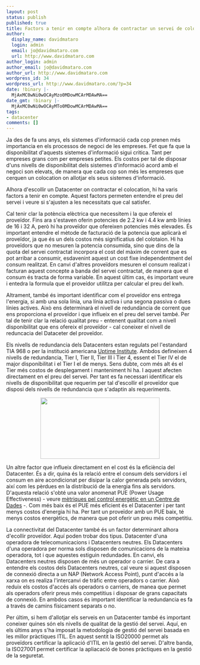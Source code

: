 ```yaml
---
layout: post
status: publish
published: true
title: Factors a tenir en compte alhora de contractar un servei de colocation
author:
  display_name: davidmataro
  login: admin
  email: jo@davidmataro.com
  url: http://www.davidmataro.com
author_login: admin
author_email: jo@davidmataro.com
author_url: http://www.davidmataro.com
wordpress_id: 34
wordpress_url: http://www.davidmataro.com/?p=34
date: !binary |-
  MjAxMC0wNi0wOCAyMzo0MDowMCArMDAwMA==
date_gmt: !binary |-
  MjAxMC0wNi0wOCAyMTo0MDowMCArMDAwMA==
tags:
- datacenter
comments: []
---
```

<p>Ja des de fa uns anys, els sistemes d'informació cada cop prenen més importancia en els processos de negoci de les empreses. Fet que fa que la disponibilitat d'aquests sistemes d'informació sigui critica. Tant per empreses grans com per empreses petites. Els costos per tal de disposar d'uns nivells de disponibilitat dels sistemes d'informació acord amb el negoci son elevats, de manera que cada cop son més les empreses que cerquen un colocation on allotjar els seus sistemes d'informació.</p>
<p>Alhora d'escollir un Datacenter on contractar el colocation, hi ha varis factors a tenir en compte. Aquest factors permeten entendre el preu del servei i veure si s'ajusten a les necessitats que cal satisfer.</p>
<p>Cal tenir clar la potència elèctrica que necessitem i la que ofereix el proveïdor. Fins ara s'estaven oferin potencies de 2.2 kw i 4.4 kw amb línies de 16 i 32 A, però hi ha proveïdor que ofereixen potencies més elevades. És important entendre el mètode de facturació de la potencia que aplicarà el proveïdor, ja que és un dels costos més significatius del colotaion. Hi ha proveïdors que no mesuren la potencia consumida, sino que dins de la quota del servei contractat incorpora el cost del màxim de corrent que es pot arribar a consumir, esdavenint aquest un cost fixe independentment del consum realitzat.  En canvi d'altres proveïdors mesuren el consum realizat i facturan aquest concepte a banda del servei contractat, de manera que el consum és tracta de forma variable. En aquest últim cas, és important veure i entedra la formula que el proveídor utilitza per calcular el preu del kwh.</p>
<p>Altrament, també és important identificar com el proveïdor ens entrega l'energia, si amb una sola línia, una línia activa i una segona passiva o dues línies actives. Això ens determinarà el nivell de redundància de corrent que ens proporciona el proveïdor i que influeix en el preu del servei també. Per tal de tenir clar la relació qualitat preu -  entenent qualitat com a nivell disponibilitat que ens ofereix el proveïdor - cal coneixer el nivell de reduncacia del Dataceter del proveïdor.</p>
<p>Els nivells de redundancia dels Datacenters estan regulats pel l'estandard TIA 968 o per la institució americana <a href="http://www.uptimeinstitute.org/">Uptime Institute</a>. Ambdos defineixen 4 nivells de redundancia, Tier I, Tier II, Tier III i Tier 4, essent el Tier IV el de major disponibilitat i el Tier I el de menys. Sens dubte, com més alt és el Tier  més costos de desplegament i manteniment hi ha. I aquest afecten directament en el preu del servei. Per tant es fa necessari identificar els nivells de disponibilitat que requerim per tal d'escollir el proveïdor que disposi dels nivells de redundancia que s'adaptin als requeriments.</p>
<p><a onblur="try {parent.deselectBloggerImageGracefully();} catch(e) {}" href="http://4.bp.blogspot.com/_c9wPNLl7wzs/TBNphAxaLII/AAAAAAAAAR8/dgLj1CFBfxY/s1600/Screen+shot+2010-06-12+at+1.02.16+PM.png"><img style="display:block; margin:0px auto 10px; text-align:center;cursor:pointer; cursor:hand;width: 320px; height: 164px;" src="http://4.bp.blogspot.com/_c9wPNLl7wzs/TBNphAxaLII/AAAAAAAAAR8/dgLj1CFBfxY/s320/Screen+shot+2010-06-12+at+1.02.16+PM.png" border="0" alt=""id="BLOGGER_PHOTO_ID_5481841187303861378" /></a></p>
<p>Un altre factor que influeix directament en el cost és la eficiència del Datacenter. És a dir, quina és la relació entre el consum dels servidors i el consum en aire acondicionat per disipar la calor generada pels servidors, així com les pèrdues en la  distribució de la energia fins als servidors. D'aquesta relació s'obté una valor anomenat PUE (Power Usage Effectiveness) - veure <a href="http://davidmataro.blogspot.com/2008/10/mtriques-pel-control-energtic-en-un.html">mètriques pel control energètic en un Centre de Dades</a> -. Com més baix és el PUE més eficient és el Datacenter i per tant menys costos d'energia hi ha. Per tant un proveïdor amb un PUE baix, té menys costos energètics, de manera que pot oferir un preu més competitiu.</p>
<p>La connectivitat del Datacenter també és un factor determinant alhora d'ecollir proveïdor. Aquí poden trobar dos tipus. Datacenter d'una operadora de telecomunicacions i Datacenters neutres. Els Datacenters d'una operadora per norma sols disposen de comunicacions de la mateixa operadora, tot i que aquestes estiguin redundades.   En canvi, els Datacenters neutres disposen de més un operador o carrier. De cara a entendre els costos dels Datacenters neutres, cal veure si aquest disposen  de connexió directa a un NAP (Network Access Point), punt d'accés a la xarxa on es realiza l'intercanvi de tràfic entre operadors o carrier. Això reduix els costos d'accés als operadors o carriers, de manea que permet als operadors oferir preus més competitius i disposar de grans capacitats de connexió. En ambdos casos és important identificar la redundancia es fa a través de camins físicament separats o no.</p>
<p>Per últim, si hem d'allotjar els serveis en un Datacenter també és important coneixer quines són els nivells de qualitat de la gestió del servei.  Aquí, en els últims anys s'ha imposat la metodologia de gestió del servei basada en les millor pràctiques ITIL. En aquest sentit la ISO20000 permet als proveïdors certificar la aplicació d'ITIL en la gestió del servei. D'altre banda, la ISO27001 permet certificar la apliacació de bones pràctiques en la gestió de la seguretat.</p>
